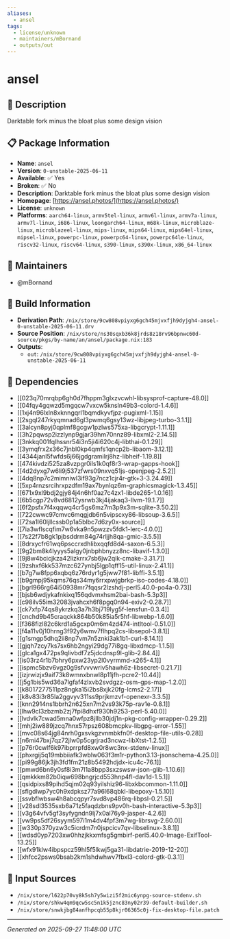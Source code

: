 ```yaml
---
aliases:
  - ansel
tags:
  - license/unknown
  - maintainers/mBornand
  - outputs/out
---
```


# ansel

## 📝 Description

Darktable fork minus the bloat plus some design vision

## 📋 Package Information

- **Name**: `ansel`
- **Version**: `0-unstable-2025-06-11`
- **Available**: ✅ Yes
- **Broken**: ✅ No
- **Description**: Darktable fork minus the bloat plus some design vision
- **Homepage**: [https://ansel.photos/](https://ansel.photos/)
- **License**: `unknown`
- **Platforms**: `aarch64-linux`, `armv5tel-linux`, `armv6l-linux`, `armv7a-linux`, `armv7l-linux`, `i686-linux`, `loongarch64-linux`, `m68k-linux`, `microblaze-linux`, `microblazeel-linux`, `mips-linux`, `mips64-linux`, `mips64el-linux`, `mipsel-linux`, `powerpc-linux`, `powerpc64-linux`, `powerpc64le-linux`, `riscv32-linux`, `riscv64-linux`, `s390-linux`, `s390x-linux`, `x86_64-linux`
## 👥 Maintainers

- @mBornand


## 🔧 Build Information

- **Derivation Path**: `/nix/store/9cw808vpiyxg6gch45mjvxfjh9dyjgh4-ansel-0-unstable-2025-06-11.drv`
- **Source Position**: `/nix/store/ns30sqxb36k8jrds8z18rv96bpnwc60d-source/pkgs/by-name/an/ansel/package.nix:183`
- **Outputs**:
  - `out`:  `/nix/store/9cw808vpiyxg6gch45mjvxfjh9dyjgh4-ansel-0-unstable-2025-06-11`

## 🔗 Dependencies

- [[023q70mrqbp6gh0d7fhppm3glxzvcwhl-libsysprof-capture-48.0]]
- [[04fqy4gqwzd5mgqcw7vxcw5knsln49b3-colord-1.4.6]]
- [[1xj4n96lxln8xknngqrl1bqmdkyvfjpz-pugixml-1.15]]
- [[2sgql247rkyqmnad6gl3pwmq6gsy13wz-libjpeg-turbo-3.1.1]]
- [[3alcyn8pyj0qplmf8gcgw1pzlws575xa-libgcrypt-1.11.1]]
- [[3h2pqwsp2izzlynp9gjar39hm70nnz89-libxml2-2.14.5]]
- [[3nkkq001fqlhssnr54i3n5ji4i620c4j-libthai-0.1.29]]
- [[3ymqfrx2x36c7jnbl0kp4qmfs1qncp2b-libaom-3.12.1]]
- [[4344janl5fwfds6j66jgdgramilrj8hz-libheif-1.19.8]]
- [[474kivdzi525za8vzpgr0ils1k0qf8r3-wrap-gapps-hook]]
- [[4d2dyxg7w6li9j537zfwrs09nxvq51js-openjpeg-2.5.2]]
- [[4dq8np7c2mimniwl3if93g7ncz1cjr4r-gtk+3-3.24.49]]
- [[5xp4rnzsrcihrxpzdfm19ax7bynlqz6m-graphicsmagick-1.3.45]]
- [[671x9xl9bdj2gjy84j4n6hf0az7c4zx1-libde265-1.0.16]]
- [[6b5cgp72v8vd6812ysrwb3kj4ijakaq3-llvm-19.1.7]]
- [[6f2psfx7f4xqqwq4cr5gs6mz7m3p9x3m-sqlite-3.50.2]]
- [[722cwwc97cmvc6mqgjdb6n5vipscxy86-libsoup-3.6.5]]
- [[72sa1l60ljllcssb0p1a5blbc7d6zy0x-source]]
- [[7ia3wflscqfim7w6vka9n5pwzzv5fdk1-lerc-4.0.0]]
- [[7s22f7b8gk1pjbsddrm84g74rljjh8qa-gmic-3.5.5]]
- [[8drxycfr61wq6psccrxdhlibxqqfd8d4-saxon-6.5.3]]
- [[9g2bm8k4lyyys5algy0jnbphbnyzz8nc-libavif-1.3.0]]
- [[9j8w4bcicjkza42lizkrrx7sb6jw2qik-cmake-3.31.7]]
- [[9zshxf6kk537mzc627ynbj5lgp1qff15-util-linux-2.41.1]]
- [[b7g7w8fpp6xqbq6z76rdyr1g5jww7f81-libffi-3.5.1]]
- [[b9gmpj95kqms76qs34my6rrxpwjgbrkp-iso-codes-4.18.0]]
- [[bgrl966rg64i50938mr7fqqsr2lzshdj-perl5.40.0-po4a-0.73]]
- [[bjsb6wdjykafnkixq156qdvmxhsm2bai-bash-5.3p3]]
- [[c98ilv55im32083jvahcxh6f8pgq0n94-exiv2-0.28.7]]
- [[ck7xfp74qs8ykrzkq3a7h3bj719lyg5f-lensfun-0.3.4]]
- [[cnchd9b45craqckk864b50k85ia5r5hf-libwebp-1.6.0]]
- [[f368fizl82c6krd1a5gcxp0m6m4zd474-intltool-0.51.0]]
- [[f4a11v0j10hrng3f92y6wmv7flhpq2cs-libsepol-3.8.1]]
- [[g1smgp5dhq2ii8np7vm7n5znki3ak1b1-curl-8.14.1]]
- [[gjqh7zcy7ks7sx6hb2ngyi29dg77i8gq-libxdmcp-1.1.5]]
- [[glca1gx472ps9qlivbdf7z5jdcdnsp9l-glib-2.84.4]]
- [[is03rz4r1b7bhry6pxw23yp2l0vyrmmd-x265-4.1]]
- [[ispmc5bzv6vgz0g9sfvvvwriv5hawh6z-libsecret-0.21.7]]
- [[izjrwizjx9aif73k8wmnxbnwl8p11jfh-pcre2-10.44]]
- [[j5g1bis5wd36a7lgfaf4zlxvb2svdgzz-osm-gps-map-1.2.0]]
- [[k8017277511pz8ngka15i2bs8xjk20fg-lcms2-2.17]]
- [[k8v83i3r85la2ggvyv311ss9prjkmzvf-openexr-3.3.5]]
- [[knn2914ns1bbrh2n625xn7m2vs93k75p-rav1e-0.8.1]]
- [[lhw9cl3zbzmb2zj7fpi8dhxf930h9253-perl-5.40.0]]
- [[lvdvlk7cwad5mna0wfpz8jllb30jdj1n-pkg-config-wrapper-0.29.2]]
- [[mhj2iw889jzcq7hnx57rpsz608bmcpkv-libgpg-error-1.55]]
- [[mvc08s64jg84nrh0gxsvkgzvnmbkfn0f-desktop-file-utils-0.28]]
- [[n6mi47bxj7qz72jlw0p5cgrjrad3ncwz-libXtst-1.2.5]]
- [[p76r0cwlf6k97ibprrpfd8xw0r8wc3nx-stdenv-linux]]
- [[phxrgij5q19mbbiiafk3wblw063f3m1r-python3.13-jsonschema-4.25.0]]
- [[pi99g86jk3jh3fd1fm21z8b5492hdjdx-icu4c-76.1]]
- [[pmwd6bn6y0sf8i3m7l1a8bpp3sxzswsw-json-glib-1.10.6]]
- [[qmkkkm82b0iqw698bngrjcd553hnp4fl-dav1d-1.5.1]]
- [[qsidpixs89pihd5qjm02q93yilshiz96-libxkbcommon-1.11.0]]
- [[sflgdlwp7yc0h9xdpksz77a96l68qbkl-libepoxy-1.5.10]]
- [[ssvbflwbsw4h8abcqpyr7svd8vp486rq-libpsl-0.21.5]]
- [[v28sdl3535sxb6a71z5faqdzbns9pv0h-bash-interactive-5.3p3]]
- [[v3g64vfv5gf3syfygndn9lj7x0al76y9-jasper-4.2.6]]
- [[vw9ps5df26syym597i1m4dv4fpf3m7wg-librsvg-2.60.0]]
- [[w330p370yzw3c5icrdm7n0jspcicv7qv-libselinux-3.8.1]]
- [[wdsd0yp7203xw0hhzjkkxmfsg5gmbirf-perl5.40.0-Image-ExifTool-13.25]]
- [[wfx91klw4ibpspcz59hl5f5lkwj5ga31-libdatrie-2019-12-20]]
- [[xhfcc2psws0bsab2km1shdwhwv7fbxl3-colord-gtk-0.3.1]]

## 📁 Input Sources

- `/nix/store/l622p70vy8k5sh7y5wizi5f2mic6ynpg-source-stdenv.sh`
- `/nix/store/shkw4qm9qcw5sc5n1k5jznc83ny02r39-default-builder.sh`
- `/nix/store/snwkjbg84anfhpcqb55p8kjr06365c0j-fix-desktop-file.patch`

---
*Generated on 2025-09-27 11:48:00 UTC*
